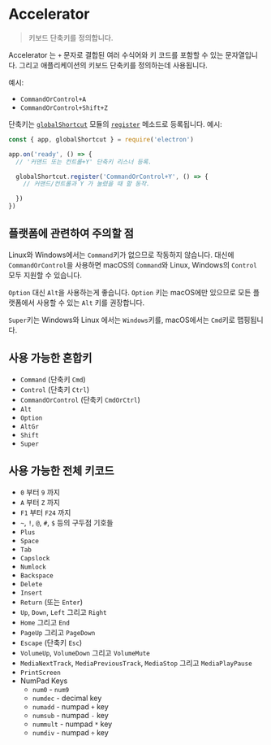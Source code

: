 # Accelerator

> 키보드 단축키를 정의합니다.

Accelerator 는 `+` 문자로 결합된 여러 수식어와 키 코드를 포함할 수 있는 문자열입니다. 그리고 애플리케이션의 키보드 단축키를 정의하는데 사용됩니다.

예시:

* `CommandOrControl+A`
* `CommandOrControl+Shift+Z`

단축키는 [`globalShortcut`](global-shortcut.md) 모듈의 [`register`](global-shortcut.md#globalshortcutregisteraccelerator-callback) 메소드로 등록됩니다. 예시:

```javascript
const { app, globalShortcut } = require('electron')

app.on('ready', () => {
  // '커맨드 또는 컨트롤+Y' 단축키 리스너 등록.

  globalShortcut.register('CommandOrControl+Y', () => {
    // 커맨드/컨트롤과 Y 가 눌렸을 때 할 동작.

  })
})
```

## 플랫폼에 관련하여 주의할 점

Linux와 Windows에서는 `Command`키가 없으므로 작동하지 않습니다. 대신에 `CommandOrControl`을 사용하면 macOS의 `Command`와 Linux, Windows의 `Control` 모두 지원할 수 있습니다.

`Option` 대신 `Alt`을 사용하는게 좋습니다. `Option` 키는 macOS에만 있으므로 모든 플랫폼에서 사용할 수 있는 `Alt` 키를 권장합니다.

`Super`키는 Windows와 Linux 에서는 `Windows`키를, macOS에서는 `Cmd`키로 맵핑됩니다.

## 사용 가능한 혼합키

* `Command` (단축키 `Cmd`)
* `Control` (단축키 `Ctrl`)
* `CommandOrControl` (단축키 `CmdOrCtrl`)
* `Alt`
* `Option`
* `AltGr`
* `Shift`
* `Super`

## 사용 가능한 전체 키코드

* `0` 부터 `9` 까지
* `A` 부터 `Z` 까지
* `F1` 부터 `F24` 까지
* `~`, `!`, `@`, `#`, `$` 등의 구두점 기호들
* `Plus`
* `Space`
* `Tab`
* `Capslock`
* `Numlock`
* `Backspace`
* `Delete`
* `Insert`
* `Return` (또는 `Enter`)
* `Up`, `Down`, `Left` 그리고 `Right`
* `Home` 그리고 `End`
* `PageUp` 그리고 `PageDown`
* `Escape` (단축키 `Esc`)
* `VolumeUp`, `VolumeDown` 그리고 `VolumeMute`
* `MediaNextTrack`, `MediaPreviousTrack`, `MediaStop` 그리고 `MediaPlayPause`
* `PrintScreen`
* NumPad Keys 
  * `num0` - `num9`
  * `numdec` - decimal key
  * `numadd` - numpad `+` key
  * `numsub` - numpad `-` key
  * `nummult` - numpad `*` key
  * `numdiv` - numpad `÷` key